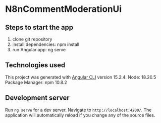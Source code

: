 # N8nCommentModerationUi

## Steps to start the app

1. clone git repository
2. install dependencies: npm install
3. run Angular app: ng serve

## Technologies used

This project was generated with [Angular CLI](https://github.com/angular/angular-cli) version 15.2.4.
Node: 18.20.5
Package Manager: npm 10.8.2

## Development server

Run `ng serve` for a dev server. Navigate to `http://localhost:4200/`. The application will automatically reload if you change any of the source files.


